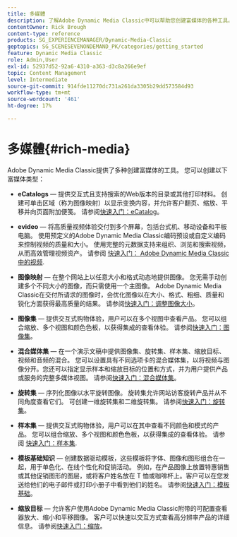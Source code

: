```yaml
---
title: 多媒體
description: 了解Adobe Dynamic Media Classic中可以帮助您创建富媒体的各种工具。
contentOwner: Rick Brough
content-type: reference
products: SG_EXPERIENCEMANAGER/Dynamic-Media-Classic
geptopics: SG_SCENESEVENONDEMAND_PK/categories/getting_started
feature: Dynamic Media Classic
role: Admin,User
exl-id: 52937d52-92a6-4310-a363-d3c8a266e9ef
topic: Content Management
level: Intermediate
source-git-commit: 914fde11270dc731a261da3305b29dd573584d93
workflow-type: tm+mt
source-wordcount: '461'
ht-degree: 17%

---
```


# 多媒體{#rich-media}

Adobe Dynamic Media Classic提供了多种创建富媒体的工具。 您可以创建以下富媒体类型：

* **eCatalogs**  — 提供交互式且支持搜索的Web版本的目录或其他打印材料。 创建可单击区域（称为图像映射）以显示变换内容，并允许客户翻页、缩放、平移并向页面附加便笺。
请参阅[快速入门：eCatalog](/help/using/quick-start-ecatalog.md)。

* **evideo**  — 将高质量视频体验交付到多个屏幕，包括台式机、移动设备和平板电脑。 使用预定义的Adobe Dynamic Media Classic编码预设或自定义编码来控制视频的质量和大小。 使用完整的元数据支持来组织、浏览和搜索视频，从而高效管理视频资产。
请参阅 [快速入门： Adobe Dynamic Media Classic中的视频](/help/using/quick-start-video.md).

* **图像映射**  — 在整个网站上以任意大小和格式动态地提供图像。 您无需手动创建多个不同大小的图像，而只需使用一个主图像。 Adobe Dynamic Media Classic在交付所请求的图像时，会优化图像以在大小、格式、粗细、质量和锐化方面获得最高质量的结果。
请参阅[快速入门：调整图像大小](/help/using/quick-start-image-sizing.md)。

* **图像集**  — 提供交互式购物体验，用户可以在多个视图中查看产品。 您可以组合缩放、多个视图和颜色色板，以获得集成的查看体验。
请参阅[快速入门：图像集](/help/using/quick-start-image-sets.md)。

* **混合媒体集**  — 在一个演示文稿中提供图像集、旋转集、样本集、缩放目标、视频和音频的混合。 您可以设置具有不同选项卡的混合媒体集，以将视频与图像分开。您还可以指定显示样本和缩放目标的位置和方式，并为用户提供产品或服务的完整多媒体视图。
请参阅[快速入门：混合媒体集](/help/using/quick-start-mixed-media-sets.md)。

* **旋转集**  — 序列化图像以水平旋转图像。 旋转集允许网站访客旋转产品并从不同角度查看它们。 可创建一维旋转集和二维旋转集。
请参阅[快速入门：旋转集](/help/using/quick-start-spin-sets.md)。

* **样本集**  — 提供交互式购物体验，用户可以在其中查看不同颜色和模式的产品。 您可以组合缩放、多个视图和颜色色板，以获得集成的查看体验。
请参阅 [快速入门：样本集](/help/using/quick-start-swatch-sets.md).

* **模板基础知识**  — 创建数据驱动模板，这些模板将字体、图像和图形组合在一起，用于单色化、在线个性化和促销活动。 例如，在产品图像上放置特惠销售或其他促销图形的图层，或将客户姓名放在 T 恤或咖啡杯上。客户可以在您发送给他们的电子邮件或打印小册子中看到他们的姓名。
请参阅[快速入门：模板基础](/help/using/quick-start-template-basics.md)。

* **缩放目标**  — 允许客户使用Adobe Dynamic Media Classic附带的可配置查看器放大、缩小和平移图像。 客户可以快速以交互方式查看高分辨率产品的详细信息。
请参阅[快速入门：缩放](/help/using/quick-start-zoom.md)。
